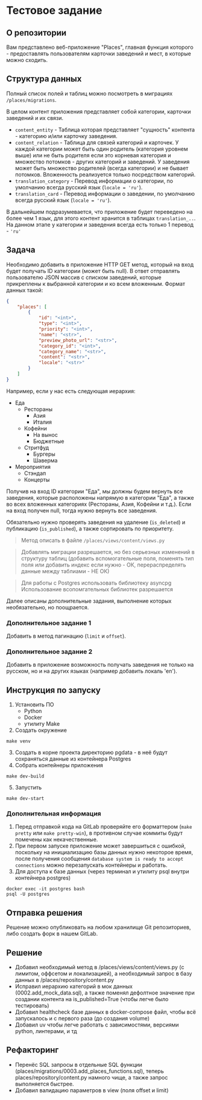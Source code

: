# Тестовое задание

## О репозитории
Вам представлено веб-приложение "Places", главная функция которого - предоставлять пользователям карточки заведений и мест, в которые можно сходить.

## Структура данных
Полный список полей и таблиц можно посмотреть в миграциях `/places/migrations`.

В целом контент приложения представляет собой категории, карточки заведений и их связи.
- `content_entity` - Таблица которая представляет "сущность" контента - категорию и/или карточку заведения.
- `content_relation` - Таблица для связей категорий и карточек. У каждой категории может быть один родитель (категория уровнем выше) или не быть родителя если это корневая категория и множество потомков - других категорий и заведений. У заведения может быть множество родителей (всегда категории) и не бывает потомков. Вложенность реализуется только посредством категорий.
- `translation_category` - Перевод информации о категории, по умолчанию всегда русский язык (`locale = 'ru'`).
- `translation_card` - Перевод информации о заведении, по умолчанию всегда русский язык (`locale = 'ru'`).

В дальнейшем подразумевается, что приложение будет переведено на более чем 1 язык, для этого контент хранится в таблицах `translation_..`. На данном этапе у категории и заведения всегда есть только 1 перевод - `'ru'`

## Задача
Необходимо добавить в приложение HTTP GET метод, который на вход будет получать ID категории (может быть null).
В ответ отправлять пользователю JSON массив с списком заведений, которые прикреплены к выбранной категории и ко всем вложенным.
Формат данных такой:
```json
{
    "places": [
        {
            "id": "<int>",
            "type": "<int>",
            "priority": "<int>",
            "name": "<str>",
            "preview_photo_url": "<str>",
            "category_id": "<int>",
            "category_name": "<str>",
            "content": "<str>",
            "locale": "<str>"
        }
    ]
}
```

Например, если у нас есть следующая иерархия:
- Еда
    - Рестораны
        - Азия
        - Италия
    - Кофейни
        - На вынос
        - Бюджетные
    - Стритфуд 
        - Бургеры
        - Шаверма
- Мероприятия
    - Стэндап
    - Концерты

Получив на вход ID категории "Еда", мы должны будем вернуть все заведения, которые расположены напрямую в категории "Еда", а также во всех вложенных категориях (Рестораны, Азия, Кофейни и т.д.).
Если на вход получен null, тогда нужно вернуть все заведения.

Обязательно нужно проверять заведения на удаление (`is_deleted`) и публикацию (`is_published`), а также сортировать по приоритету.

> Метод описать в файле `/places/views/content/views.py`

> Добавлять миграции разрешается, но без серьезных изменений в структуру таблиц (добавить вспомогательные поля, поменять тип поля или добавить индекс если нужно - ОК, перераспределять данные между таблиами - НЕ ОК)

> Для работы с Postgres использовать библиотеку asyncpg
> Использование всопомгательных библиотек разрешается

Далее описаны дополнительные задания, выполнение которых необязательно, но поощрается.

### Дополнительное задание 1
Добавить в метод пагинацию (`limit` и `offset`).

### Дополнительное задание 2
Добавить в приложение возможность получать заведения не только на русском, но и на других языках (например добавить локаль 'en').


## Инструкция по запуску
1. Установить ПО
    - Python
    - Docker
    - утилиту Make
2. Создать окружение
```
make venv
```
3. Создать в корне проекта директорию pgdata - в неё будут сохраняться данные из контейнера Postgres
4. Собрать контейнеры приложения
```
make dev-build
```
5. Запустить
```
make dev-start
``` 

### Дополнительная информация
1. Перед отправкой кода на GitLab проверяйте его форматтером (`make pretty` или `make pretty-win`), в противном случае коммиты будут помечены как некачественные.
2. При первом запуске приложение может завершиться с ошибкой, поскольку на инициализацию базы данных нужно некоторое время, после получения сообщения `database system is ready to accept connections` можно перезапускать контейнеры и работать.
3. Для доступа к базе данных (через терминал и утилиту psql внутри контейнера postgres)
```
docker exec -it postgres bash
psql -U postgres
```

## Отправка решения
Решение можно опубликовать на любом хранилище Git репозиториев, либо создать форк в нашем GitLab.

## Решение
- Добавил необходимый метод в /places/views/content/views.py (с лимитом, оффсетом и локализацией), а необходимый запрос в базу данных в /places/repository/content.py
- Исправил иерархию категорий в мок данных (0002.add_mock_data.sql), а также поменял дефолтное значение при создании контента на is_published=True (чтобы легче было тестировать)
- Добавил healthcheck базе данных в docker-compose файл, чтобы всё запускалось и с первого раза (до создания volume)
- Добавил uv чтобы легче работать с зависимостями, версиями python, линтерами, и тд

## Рефакторинг
 - Перенёс SQL запросы в отдельные SQL функции (places/migrations/0003.add_places_functions.sql), теперь places/repository/content.py намного чище, а также запрос выполняется быстрее.
 - Добавил валидацию параметров в view (поля offset и limit)
